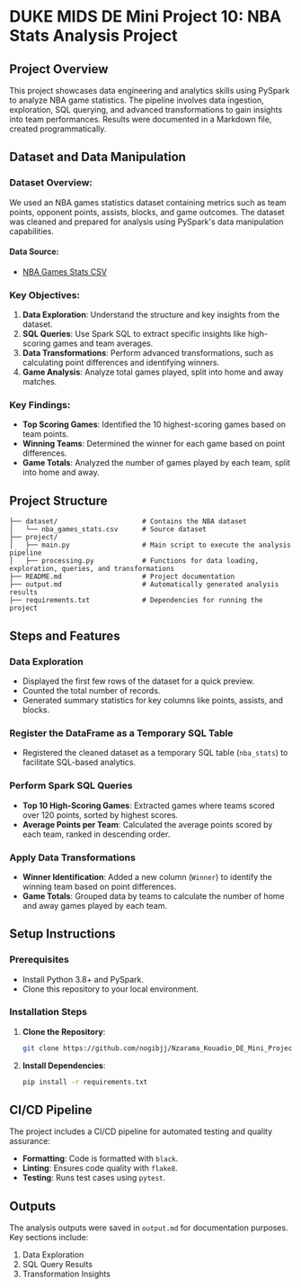 
# DUKE MIDS DE Mini Project 10: NBA Stats Analysis Project


## Project Overview
This project showcases data engineering and analytics skills using PySpark to analyze NBA game statistics. The pipeline involves data ingestion, exploration, SQL querying, and advanced transformations to gain insights into team performances. Results were documented in a Markdown file, created programmatically.

## Dataset and Data Manipulation

### Dataset Overview:
We used an NBA games statistics dataset containing metrics such as team points, opponent points, assists, blocks, and game outcomes. The dataset was cleaned and prepared for analysis using PySpark's data manipulation capabilities.

#### Data Source:
* [NBA Games Stats CSV](https://raw.githubusercontent.com/anlane611/datasets/refs/heads/main/nba_games_stats.csv)

### Key Objectives:
1. **Data Exploration**: Understand the structure and key insights from the dataset.
2. **SQL Queries**: Use Spark SQL to extract specific insights like high-scoring games and team averages.
3. **Data Transformations**: Perform advanced transformations, such as calculating point differences and identifying winners.
4. **Game Analysis**: Analyze total games played, split into home and away matches.

### Key Findings:
- **Top Scoring Games**: Identified the 10 highest-scoring games based on team points.
- **Winning Teams**: Determined the winner for each game based on point differences.
- **Game Totals**: Analyzed the number of games played by each team, split into home and away.

## Project Structure

```plaintext
├── dataset/                     # Contains the NBA dataset
│   └── nba_games_stats.csv      # Source dataset
├── project/                     
│   ├── main.py                  # Main script to execute the analysis pipeline
│   ├── processing.py            # Functions for data loading, exploration, queries, and transformations
├── README.md                    # Project documentation
├── output.md                    # Automatically generated analysis results
├── requirements.txt             # Dependencies for running the project
```

## Steps and Features

### Data Exploration
- Displayed the first few rows of the dataset for a quick preview.
- Counted the total number of records.
- Generated summary statistics for key columns like points, assists, and blocks.

### Register the DataFrame as a Temporary SQL Table
- Registered the cleaned dataset as a temporary SQL table (`nba_stats`) to facilitate SQL-based analytics.

### Perform Spark SQL Queries
- **Top 10 High-Scoring Games**: Extracted games where teams scored over 120 points, sorted by highest scores.
- **Average Points per Team**: Calculated the average points scored by each team, ranked in descending order.

### Apply Data Transformations
- **Winner Identification**: Added a new column (`Winner`) to identify the winning team based on point differences.
- **Game Totals**: Grouped data by teams to calculate the number of home and away games played by each team.

## Setup Instructions

### Prerequisites
- Install Python 3.8+ and PySpark.
- Clone this repository to your local environment.

### Installation Steps
1. **Clone the Repository**:
    ```bash
    git clone https://github.com/nogibjj/Nzarama_Kouadio_DE_Mini_Project10.git
    ```
2. **Install Dependencies**:
    ```bash
    pip install -r requirements.txt
    ```

## CI/CD Pipeline
The project includes a CI/CD pipeline for automated testing and quality assurance:
- **Formatting**: Code is formatted with `black`.
- **Linting**: Ensures code quality with `flake8`.
- **Testing**: Runs test cases using `pytest`.

## Outputs
The analysis outputs were saved in `output.md` for documentation purposes. Key sections include:
1. Data Exploration
2. SQL Query Results
3. Transformation Insights

